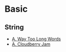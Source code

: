# Basic

## String

- [A. Way Too Long Words](https://codeforces.com/contest/71/problem/A)
- [A. Cloudberry Jam](https://codeforces.com/problemset/problem/2086/A)

